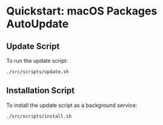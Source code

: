 # Quickstart: macOS Packages AutoUpdate

## Update Script

To run the update script:

```bash
./src/scripts/update.sh
```

## Installation Script

To install the update script as a background service:

```bash
./src/scripts/install.sh
```
